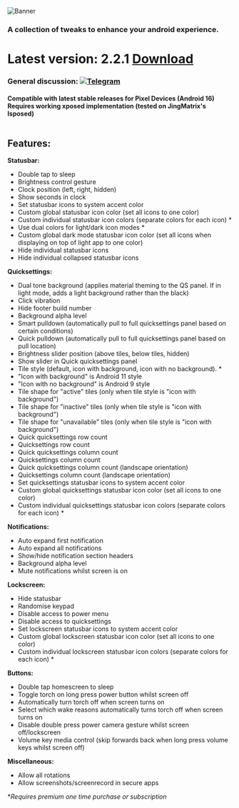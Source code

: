 ![Banner](https://github.com/mwilky/jetpack-android-enhanced/blob/master/app/src/main/assets/Banner.png?raw=true)

### A collection of tweaks to enhance your android experience.
# Latest version: 2.2.1 [Download](https://play.google.com/store/apps/details?id=com.mwilky.androidenhanced)<br/>
### General discussion: [![Telegram](https://img.shields.io/badge/Telegram-Join?logo=telegram&color=fedcba)](https://t.me/AndroidEnhanced)

#### Compatible with latest stable releases for Pixel Devices (Android 16)<br/>Requires working xposed implementation (tested on JingMatrix's lsposed)<br/><br/>
## **Features:**
**Statusbar:**
- Double tap to sleep
- Brightness control gesture
- Clock position (left, right, hidden)
- Show seconds in clock
- Set statusbar icons to system accent color
- Custom global statusbar icon color (set all icons to one color)
- Custom individual statusbar icon colors (separate colors for each icon) *
- Use dual colors for light/dark icon modes *
- Custom global dark mode statusbar icon color (set all icons when displaying on top of light app to one color)
- Hide individual statusbar icons
- Hide individual collapsed statusbar icons

**Quicksettings:**
- Dual tone background (applies material theming to the QS panel. If in light mode, adds a light background rather than the black)
- Click vibration
- Hide footer build number
- Background alpha level
- Smart pulldown (automatically pull to full quicksettings panel based on certain conditions)
- Quick pulldown (automatically pull to full quicksettings panel based on pull location)
- Brightness slider position (above tiles, below tiles, hidden)
- Show slider in Quick quicksettings panel
- Tile style (default, icon with background, icon with no background). *
- "Icon with background" is Android 11 style
- "Icon with no background" is Android 9 style
- Tile shape for "active" tiles (only when tile style is "icon with background")
- Tile shape for "inactive" tiles (only when tile style is "icon with background")
- Tile shape for "unavailable" tiles (only when tile style is "icon with background")
- Quick quicksettings row count
- Quicksettings row count
- Quick quicksettings column count
- Quicksettings column count
- Quick quicksettings column count (landscape orientation)
- Quicksettings column count (landscape orientation)
- Set quicksettings statusbar icons to system accent color
- Custom global quicksettings statusbar icon color (set all icons to one color)
- Custom individual quicksettings statusbar icon colors (separate colors for each icon) *

**Notifications:**
- Auto expand first notification
- Auto expand all notifications
- Show/hide notification section headers
- Background alpha level
- Mute notifications whilst screen is on

**Lockscreen:**
- Hide statusbar
- Randomise keypad
- Disable access to power menu
- Disable access to quicksettings
- Set lockscreen statusbar icons to system accent color
- Custom global lockscreen statusbar icon color (set all icons to one color)
- Custom individual lockscreen statusbar icon colors (separate colors for each icon) *

**Buttons:**
- Double tap homescreen to sleep
- Toggle torch on long press power button whilst screen off
- Automatically turn torch off when screen turns on
- Select which wake reasons automatically turns torch off when screen turns on
- Disable double press power camera gesture whilst screen off/lockscreen
- Volume key media control (skip forwards back when long press volume keys whilst screen off)

**Miscellaneous:**
- Allow all rotations
- Allow screenshots/screenrecord in secure apps


\**Requires premium one time purchase or subscription*

